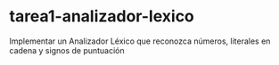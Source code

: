 # tarea1-analizador-lexico
Implementar un Analizador Léxico que reconozca números, literales en cadena y signos de puntuación
